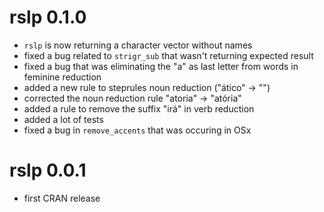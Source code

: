 # rslp 0.1.0

* `rslp` is now returning a character vector without names
* fixed a bug related to `strigr_sub` that wasn't returning expected result
* fixed a bug that was eliminating the "a" as last letter from words in feminine reduction
* added a new rule to steprules noun reduction ("ático" -> "")
* corrected the noun reduction rule "atoria" -> "atória"
* added a rule to remove the suffix "irá" in verb reduction
* added a lot of tests
* fixed a bug in `remove_accents` that was occuring in OSx

# rslp 0.0.1

* first CRAN release



